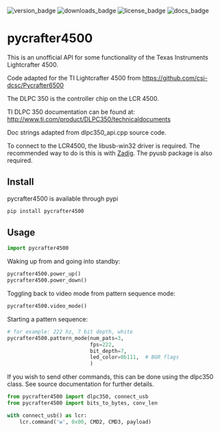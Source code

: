 ![version_badge] ![downloads_badge] ![license_badge] ![docs_badge]

# pycrafter4500

This is an unofficial API for some functionality of the Texas Instruments Lightcrafter 4500.

Code adapted for the TI Lightcrafter 4500 from https://github.com/csi-dcsc/Pycrafter6500

The DLPC 350 is the controller chip on the LCR 4500.

TI DLPC 350 documentation can be found at: http://www.ti.com/product/DLPC350/technicaldocuments

Doc strings adapted from dlpc350_api.cpp source code.

To connect to the LCR4500, the libusb-win32 driver is required. The recommended way to do is this is
with [Zadig](http://zadig.akeo.ie/). The pyusb package is also required.


## Install

pycrafter4500 is available through pypi

```bash
pip install pycrafter4500
```


## Usage

```python
import pycrafter4500
```

Waking up from and going into standby:

```python
pycrafter4500.power_up()
pycrafter4500.power_down()
```

Toggling back to video mode from pattern sequence mode:

```python
pycrafter4500.video_mode()
```

Starting a pattern sequence:

```python
# for example: 222 hz, 7 bit depth, white
pycrafter4500.pattern_mode(num_pats=3,
                           fps=222,
                           bit_depth=7,
                           led_color=0b111,  # BGR flags                 
                           )
```

If you wish to send other commands, this can be done using the dlpc350 class. See source documentation for further details.

```python
from pycrafter4500 import dlpc350, connect_usb
from pycrafter4500 import bits_to_bytes, conv_len

with connect_usb() as lcr:
    lcr.command('w', 0x00, CMD2, CMD3, payload)
```

  [version_badge]: https://img.shields.io/pypi/v/pycrafter4500.svg
  [downloads_badge]: https://img.shields.io/pypi/dm/pycrafter4500.svg
  [license_badge]: https://img.shields.io/github/license/SivyerLab/pyCrafter4500.svg
  [docs_badge]: https://readthedocs.org/projects/pycrafter4500/badge/
